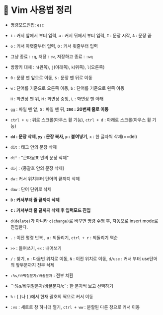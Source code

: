# 📝 Vim 사용법 정리

- 명령모드진입: `esc` 

-  `i` : 커서 앞에서 부터 입력, `a` : 커서 뒤에서 부터 입력, `I` : 문장 시작,  `A` : 문장 끝

-  `o` : 커서 아랫줄부터 입력, `O` : 커서 윗줄부터 입력

- 그냥 종료 : `:q`, 저장 : `:w`, 저장하고 종료 : `:wq`

- 방향키 대체 : `h`(왼쪽), `j`(아래쪽), `k`(위쪽), `l`(오른쪽)

- `0` : 문장 맨 앞으로 이동, `$` : 문장 맨 뒤로 이동

- `w` : 단어를 기준으로 오른쪽 이동, `b` : 단어를 기준으로 왼쪽 이동

    `H` : 화면상 맨 위, `M` : 화면상 중앙,  `L` : 화면상 맨 아래

- `gg` : 파일 맨 앞, `G` : 파일 맨 뒤, **`20G` : 20번째 줄로 이동**

- `ctrl + u` : 위로 스크롤(마우스 휠 기능), `ctrl + d` : 아래로 스크롤(마우스 휠 기능)

- **`dd` : 문장 삭제, `yy` : 문장 복사, `p` : 붙여넣기**, `x` : 한 글자씩 삭제(==del)

- `dit` : <NULL>태그 안의 문장 삭제<NULL>

- `di"` : "큰따옴표 안의 문장 삭제"

- `di{` : {중괄호 안의 문장 삭제}

- `dw` : 커서 위치부터 단어의 끝까지 삭제

- `daw` : 단어 단위로 삭제

- **`D` : 커서부터 줄 끝까지 삭제**

- **`C` : 커서부터 줄 끝까지 삭제 후 입력모드 진입**

- `d(delete)`가 아니라 `c(change)`로 바꾸면 명령 수행 후, 자동으로 insert mode로 진입한다.

- `.` : 이전 명령 반복 , `u` : 되돌리기, `ctrl + r` : 되돌리기 역순

- `>>` : 들여쓰기, `<<` : 내어쓰기

- `/` : 찾기, `n` : 다음번 위치로 이동, `N` : 이전 위치로 이동,  `d/use` : 커서 부터 use단어의 앞부분까지 전부 삭제

- `:%s/바꿔질문자/바꿀문자` : 전부 치환

- ``:%s/바꿔질문자/바꿀문자/c` : 한 문자씩 보고 선택하기

- `%` : { }나 ( )에서 현재 괄호의 짝으로 커서 이동

- `:vs` : 세로로 창 하나더 열기, `ctrl + ww` : 분할된 다른 창으로 커서 이동



